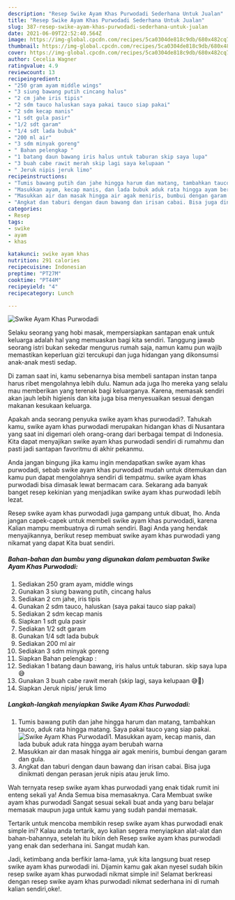 ```yaml
---
description: "Resep Swike Ayam Khas Purwodadi Sederhana Untuk Jualan"
title: "Resep Swike Ayam Khas Purwodadi Sederhana Untuk Jualan"
slug: 387-resep-swike-ayam-khas-purwodadi-sederhana-untuk-jualan
date: 2021-06-09T22:52:40.564Z
image: https://img-global.cpcdn.com/recipes/5ca0304de818c9db/680x482cq70/swike-ayam-khas-purwodadi-foto-resep-utama.jpg
thumbnail: https://img-global.cpcdn.com/recipes/5ca0304de818c9db/680x482cq70/swike-ayam-khas-purwodadi-foto-resep-utama.jpg
cover: https://img-global.cpcdn.com/recipes/5ca0304de818c9db/680x482cq70/swike-ayam-khas-purwodadi-foto-resep-utama.jpg
author: Cecelia Wagner
ratingvalue: 4.9
reviewcount: 13
recipeingredient:
- "250 gram ayam middle wings"
- "3 siung bawang putih cincang halus"
- "2 cm jahe iris tipis"
- "2 sdm tauco haluskan saya pakai tauco siap pakai"
- "2 sdm kecap manis"
- "1 sdt gula pasir"
- "1/2 sdt garam"
- "1/4 sdt lada bubuk"
- "200 ml air"
- "3 sdm minyak goreng"
- " Bahan pelengkap "
- "1 batang daun bawang iris halus untuk taburan skip saya lupa"
- "3 buah cabe rawit merah skip lagi saya kelupaan "
- " Jeruk nipis jeruk limo"
recipeinstructions:
- "Tumis bawang putih dan jahe hingga harum dan matang, tambahkan tauco, aduk rata hingga matang. Saya pakai tauco yang siap pakai."
- "Masukkan ayam, kecap manis, dan lada bubuk aduk rata hingga ayam berubah warna"
- "Masukkan air dan masak hingga air agak meniris, bumbui dengan garam dan gula."
- "Angkat dan taburi dengan daun bawang dan irisan cabai. Bisa juga dinikmati dengan perasan jeruk nipis atau jeruk limo."
categories:
- Resep
tags:
- swike
- ayam
- khas

katakunci: swike ayam khas 
nutrition: 291 calories
recipecuisine: Indonesian
preptime: "PT27M"
cooktime: "PT44M"
recipeyield: "4"
recipecategory: Lunch

---
```



![Swike Ayam Khas Purwodadi](https://img-global.cpcdn.com/recipes/5ca0304de818c9db/680x482cq70/swike-ayam-khas-purwodadi-foto-resep-utama.jpg)

Selaku seorang yang hobi masak, mempersiapkan santapan enak untuk keluarga adalah hal yang memuaskan bagi kita sendiri. Tanggung jawab seorang istri bukan sekedar mengurus rumah saja, namun kamu pun wajib memastikan keperluan gizi tercukupi dan juga hidangan yang dikonsumsi anak-anak mesti sedap.

Di zaman  saat ini, kamu sebenarnya bisa membeli santapan instan tanpa harus ribet mengolahnya lebih dulu. Namun ada juga lho mereka yang selalu mau memberikan yang terenak bagi keluarganya. Karena, memasak sendiri akan jauh lebih higienis dan kita juga bisa menyesuaikan sesuai dengan makanan kesukaan keluarga. 



Apakah anda seorang penyuka swike ayam khas purwodadi?. Tahukah kamu, swike ayam khas purwodadi merupakan hidangan khas di Nusantara yang saat ini digemari oleh orang-orang dari berbagai tempat di Indonesia. Kita dapat menyajikan swike ayam khas purwodadi sendiri di rumahmu dan pasti jadi santapan favoritmu di akhir pekanmu.

Anda jangan bingung jika kamu ingin mendapatkan swike ayam khas purwodadi, sebab swike ayam khas purwodadi mudah untuk ditemukan dan kamu pun dapat mengolahnya sendiri di tempatmu. swike ayam khas purwodadi bisa dimasak lewat bermacam cara. Sekarang ada banyak banget resep kekinian yang menjadikan swike ayam khas purwodadi lebih lezat.

Resep swike ayam khas purwodadi juga gampang untuk dibuat, lho. Anda jangan capek-capek untuk membeli swike ayam khas purwodadi, karena Kalian mampu membuatnya di rumah sendiri. Bagi Anda yang hendak menyajikannya, berikut resep membuat swike ayam khas purwodadi yang nikamat yang dapat Kita buat sendiri.

<!--inarticleads1-->

##### Bahan-bahan dan bumbu yang digunakan dalam pembuatan Swike Ayam Khas Purwodadi:

1. Sediakan 250 gram ayam, middle wings
1. Gunakan 3 siung bawang putih, cincang halus
1. Sediakan 2 cm jahe, iris tipis
1. Gunakan 2 sdm tauco, haluskan (saya pakai tauco siap pakai)
1. Sediakan 2 sdm kecap manis
1. Siapkan 1 sdt gula pasir
1. Sediakan 1/2 sdt garam
1. Gunakan 1/4 sdt lada bubuk
1. Sediakan 200 ml air
1. Sediakan 3 sdm minyak goreng
1. Siapkan  Bahan pelengkap :
1. Sediakan 1 batang daun bawang, iris halus untuk taburan. skip saya lupa😅
1. Gunakan 3 buah cabe rawit merah (skip lagi, saya kelupaan 😅🙏)
1. Siapkan  Jeruk nipis/ jeruk limo




<!--inarticleads2-->

##### Langkah-langkah menyiapkan Swike Ayam Khas Purwodadi:

1. Tumis bawang putih dan jahe hingga harum dan matang, tambahkan tauco, aduk rata hingga matang. Saya pakai tauco yang siap pakai.
<img src="https://img-global.cpcdn.com/steps/2c67fb1b70f15f60/160x128cq70/swike-ayam-khas-purwodadi-langkah-memasak-1-foto.jpg" alt="Swike Ayam Khas Purwodadi">1. Masukkan ayam, kecap manis, dan lada bubuk aduk rata hingga ayam berubah warna
1. Masukkan air dan masak hingga air agak meniris, bumbui dengan garam dan gula.
1. Angkat dan taburi dengan daun bawang dan irisan cabai. Bisa juga dinikmati dengan perasan jeruk nipis atau jeruk limo.




Wah ternyata resep swike ayam khas purwodadi yang enak tidak rumit ini enteng sekali ya! Anda Semua bisa memasaknya. Cara Membuat swike ayam khas purwodadi Sangat sesuai sekali buat anda yang baru belajar memasak maupun juga untuk kamu yang sudah pandai memasak.

Tertarik untuk mencoba membikin resep swike ayam khas purwodadi enak simple ini? Kalau anda tertarik, ayo kalian segera menyiapkan alat-alat dan bahan-bahannya, setelah itu bikin deh Resep swike ayam khas purwodadi yang enak dan sederhana ini. Sangat mudah kan. 

Jadi, ketimbang anda berfikir lama-lama, yuk kita langsung buat resep swike ayam khas purwodadi ini. Dijamin kamu gak akan nyesel sudah bikin resep swike ayam khas purwodadi nikmat simple ini! Selamat berkreasi dengan resep swike ayam khas purwodadi nikmat sederhana ini di rumah kalian sendiri,oke!.

